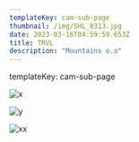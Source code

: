 ```yaml
---
templateKey: cam-sub-page
thumbnail: /img/SHL_8313.jpg
date: 2023-03-16T04:59:59.653Z
title: TRVL 
description: "Mountains o.o"
---
```


templateKey: cam-sub-page



![x](/img/SHL_7912.png)

![y](/img/SHL_7709.jpg)

![xx](/img/SHL_7873.png)
